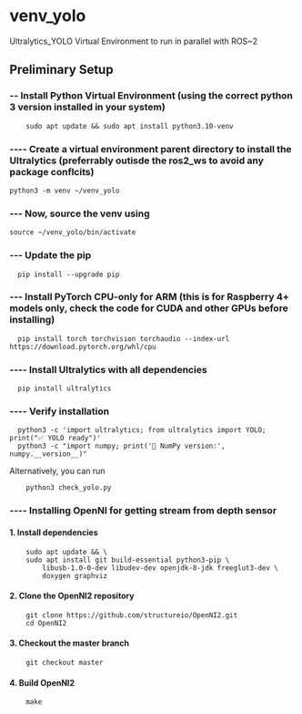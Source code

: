 # venv_yolo
Ultralytics_YOLO Virtual Environment to run in parallel with ROS~2

##  Preliminary Setup

### -- Install Python Virtual Environment (using the correct python 3 version installed in your system)

        sudo apt update && sudo apt install python3.10-venv
        
### ---- Create a virtual environment parent directory to install the Ultralytics (preferrably outisde the ros2_ws to avoid any package conflcits)

    python3 -m venv ~/venv_yolo

### --- Now, source the venv using

    source ~/venv_yolo/bin/activate

### --- Update the pip

      pip install --upgrade pip

### --- Install PyTorch CPU-only for ARM (this is for Raspberry 4+ models only, check the code for CUDA and other GPUs before installing)

      pip install torch torchvision torchaudio --index-url https://download.pytorch.org/whl/cpu

### ---- Install Ultralytics with all dependencies

      pip install ultralytics


### ---- Verify installation

      python3 -c 'import ultralytics; from ultralytics import YOLO; print("✅ YOLO ready")'
      python3 -c "import numpy; print('🔢 NumPy version:', numpy.__version__)"
      
Alternatively, you can run

        python3 check_yolo.py

### ---- Installing  OpenNI for getting stream from depth sensor 

#### 1. Install dependencies
        sudo apt update && \
        sudo apt install git build-essential python3-pip \
            libusb-1.0-0-dev libudev-dev openjdk-8-jdk freeglut3-dev \
            doxygen graphviz

#### 2. Clone the OpenNI2 repository
        git clone https://github.com/structureio/OpenNI2.git
        cd OpenNI2

#### 3. Checkout the master branch
        git checkout master

#### 4. Build OpenNI2
        make
